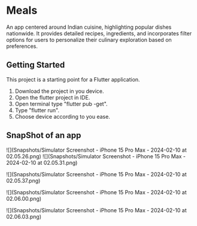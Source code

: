 # Meals

An app centered around Indian cuisine, highlighting popular dishes nationwide. It provides detailed recipes, ingredients, and incorporates filter options for users to personalize their culinary exploration based on preferences.

## Getting Started

This project is a starting point for a Flutter application.

1. Download the project in you device.
2. Open the flutter project in IDE.
3. Open terminal type "flutter pub -get".
4. Type "flutter run".
5. Choose device according to you ease.

## SnapShot of an app

![](Snapshots/Simulator Screenshot - iPhone 15 Pro Max - 2024-02-10 at 02.05.26.png)
![](Snapshots/Simulator Screenshot - iPhone 15 Pro Max - 2024-02-10 at 02.05.31.png)

![](Snapshots/Simulator Screenshot - iPhone 15 Pro Max - 2024-02-10 at 02.05.37.png)

![](Snapshots/Simulator Screenshot - iPhone 15 Pro Max - 2024-02-10 at 02.06.00.png)

![](Snapshots/Simulator Screenshot - iPhone 15 Pro Max - 2024-02-10 at 02.06.03.png)
